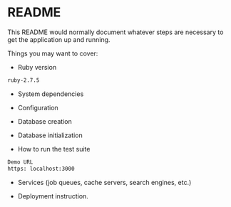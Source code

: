 # README

This README would normally document whatever steps are necessary to get the
application up and running.

Things you may want to cover:

* Ruby version
```bash
ruby-2.7.5
```

* System dependencies

* Configuration

* Database creation

* Database initialization

* How to run the test suite
```bash
Demo URL
https: localhost:3000
```
* Services (job queues, cache servers, search engines, etc.)

* Deployment instruction.
